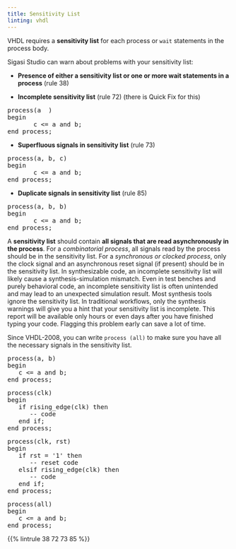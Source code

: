 ```yaml
---
title: Sensitivity List
linting: vhdl
---
```


VHDL requires a **sensitivity list** for each process or `wait` statements in the process body.

Sigasi Studio can warn about problems with your sensitivity list:

* **Presence of either a sensitivity list or one or more wait statements in a process** (rule 38)

* **Incomplete sensitivity list** (rule 72) (there is Quick Fix for this)
<pre>process(a<span class="warning">  </span>)
begin
       c <= a and b;
end process;</pre>

* **Superfluous signals in sensitivity list** (rule 73)
<pre>process(a, b<span class="warning">, c</span>)
begin
       c <= a and b;
end process;</pre>

* **Duplicate signals in sensitivity list** (rule 85)
<pre>process(a, b<span class="warning">, b</span>)
begin
       c <= a and b;
end process;</pre>

A **sensitivity list** should contain **all signals that are read
asynchronously in the process**. For a _combinatorial process_, all
signals read by the process should be in the sensitivity list. For a
_synchronous or clocked process_, only the clock signal and an
asynchronous reset signal (if present) should be in the sensitivity
list.  In synthesizable code, an incomplete sensitivity list will
likely cause a synthesis-simulation mismatch.  Even in test benches and
purely behavioral code, an incomplete sensitivity list is often
unintended and may lead to an unexpected simulation result.  Most
synthesis tools ignore the sensitivity list. In traditional workflows,
only the synthesis warnings will give you a hint that your sensitivity
list is incomplete. This report will be available only hours or even
days after you have finished typing your code. Flagging this problem
early can save a lot of time.

Since VHDL-2008, you can write `process (all)` to make sure you have
all the necessary signals in the sensitivity list.

<pre>process(<span class="goodcode">a, b</span>)
begin
   c <= a and b;
end process;</pre>

<pre>process(<span class="goodcode">clk</span>)
begin
   if rising_edge(clk) then
      -- code
   end if;
end process;</pre>

<pre>process(<span class="goodcode">clk, rst</span>)
begin
   if rst = '1' then
      -- reset code
   elsif rising_edge(clk) then
      -- code
   end if;
end process;</pre>

<pre>process(<span class="goodcode">all</span>)
begin
   c <= a and b;
end process;</pre>

{{% lintrule 38 72 73 85 %}}

